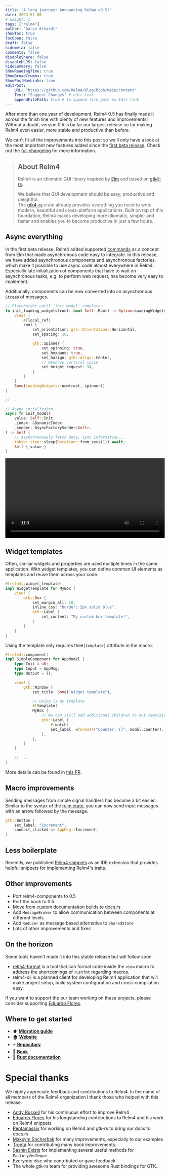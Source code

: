 ```yaml
---
title: "A long journey: Announcing Relm4 v0.5!"
date: 2023-02-06
# weight: 1
tags: ["relm4"]
author: "Aaron Erhardt"
showToc: true
TocOpen: false
draft: false
hidemeta: false
comments: false
disableShare: false
disableHLJS: false
hideSummary: false
ShowReadingTime: true
ShowBreadCrumbs: true
ShowPostNavLinks: true
editPost:
    URL: "https://github.com/Relm4/blog/blob/main/content"
    Text: "Suggest Changes" # edit text
    appendFilePath: true # to append file path to Edit link
---
```


After more than one year of development, Relm4 0.5 has finally made it across the finish line with plenty of new features and improvements!
Without a doubt, version 0.5 is by far our largest release so far making Relm4 even easier, more stable and productive than before.

We can't fit all the improvements into this post so we'll only have a look at the most important new features added since the [first beta release](http://localhost:1313/blog/posts/announcing_relm4_v0.5_beta).
Check out the [full changelog](https://github.com/Relm4/Relm4/blob/main/CHANGES.md) for more information.

> ## About Relm4
> 
> Relm4 is an idiomatic GUI library inspired by [Elm](https://elm-lang.org/) and based on [gtk4-rs](https://crates.io/crates/gtk4).
> 
> We believe that GUI development should be easy, productive and delightful.  
> The [gtk4-rs](https://crates.io/crates/gtk4) crate already provides everything you need to write modern, beautiful and cross-platform applications.
> Built on top of this foundation, Relm4 makes developing more idiomatic, simpler and faster and enables you to become productive in just a few hours.

## Async everything

In the first beta release, Relm4 added supported [commands](/blog/posts/announcing_relm4_v0.5_beta/#commands) as a concept from Elm that made asynchronous code easy to integrate.
In this release, we have added asynchronous components and asynchronous factories, which make it possible to use async code almost everywhere in Relm4.
Especially late initialization of components that have to wait on asynchronous tasks, e.g. to perform web request, has become very easy to implement.

Additionally, components can be now converted into an asynchronous [`Stream`](https://docs.rs/futures/latest/futures/stream/trait.Stream.html) of messages.

```rust
// Placeholder until `init_model` completes
fn init_loading_widgets(root: &mut Self::Root) -> Option<LoadingWidgets> {
    view! {
        #[local_ref]
        root {
            set_orientation: gtk::Orientation::Horizontal,
            set_spacing: 10,

            gtk::Spinner {
                set_spinning: true,
                set_hexpand: true,
                set_halign: gtk::Align::Center,
                // Reserve vertical space
                set_height_request: 34,
            }
        }
    }
    Some(LoadingWidgets::new(root, spinner))
}

// ...

// Async intializaion
async fn init_model(
    value: Self::Init,
    _index: &DynamicIndex,
    _sender: AsyncFactorySender<Self>,
) -> Self {
    // Asynchronously fetch data, sync information...
    tokio::time::sleep(Duration::from_secs(1)).await;
    Self { value }
}
```

<video controls style="width: 100%;">
    <source src="./async_factory.webm" type="video/webm">
    Your browser does not support the video tag.
</video> 

## Widget templates

Often, similar widgets and properties are used multiple times in the same application.
With widget templates, you can define common UI elements as templates and reuse them across your code.

```rust
#[relm4::widget_template]
impl WidgetTemplate for MyBox {
    view! {
        gtk::Box {
            set_margin_all: 10,
            inline_css: "border: 2px solid blue",
            gtk::Label {
                set_content: "My custom box template!",
            }
        }
    }
}
```

Using the template only requires the`#[template]` attribute in the macro.

```rust
#[relm4::component]
impl SimpleComponent for AppModel {
    type Init = u8;
    type Input = AppMsg;
    type Output = ();

    view! {
        gtk::Window {
            set_title: Some("Widget template"),

            // Using is my template
            #[template]
            MyBox {
                // We can still add additional children to out template!
                gtk::Label {
                    #[watch]
                    set_label: &format!("Counter: {}", model.counter),
                },
            },
        }
    }
    
    // ...
}
```

More details can be found in [this PR](https://github.com/Relm4/Relm4/pull/310).

## Macro improvements

Sending messages from simple signal handlers has become a bit easier.
Similar to the syntax of the [relm crate](https://github.com/antoyo/relm#widget-attribute), you can now send input messages with an arrow followed by the message.

```rust
gtk::Button {
    set_label: "Increment",
    connect_clicked => AppMsg::Increment,
}
```

## Less boilerplate

Recently, we published [Relm4 snippets](https://marketplace.visualstudio.com/items?itemName=Relm4.relm4-snippets) as an IDE extension that provides helpful snippets for implementing Relm4's traits.

## Other improvements

- Port relm4-components to 0.5
- Port the book to 0.5
- Move from custom documentation builds to [docs.rs](https://docs.rs/relm4/)
- Add `MessageBroker` to allow communication between components at different levels
- Add `Reducer` as message based alternative to `SharedState`
- Lots of other improvements and fixes

## On the horizon

Some tools haven't made it into this stable release but will follow soon.

+ [relm4-format](https://github.com/Relm4/Relm4/pull/385) is a tool that can format code inside the `view` macro to address the shortcomings of `rustfmt` regarding macros.
+ relm4-cli is a planned client for developing Relm4 application that will make project setup, build system configuration and cross-compilation easy.

If you want to support the our team working on these projects, please consider supporting [Eduardo Flores](https://github.com/sponsors/edfloreshz).

## Where to get started

+ ⬆️ **[Migration guide](https://relm4.org/book/stable/0_4_to_0_5.html)**
+ 🏠 **[Website](https://relm4.org)**
+ ⭐ **[Repository](https://github.com/Relm4/Relm4)**
+ 📖 **[Book](https://relm4.org/book/stable)**
+ 📜 **[Rust documentation](https://docs.rs/relm4)**

# Special thanks

We highly appreciate feedback and contributions to Relm4.
In the name of all members of the Relm4 organization I thank those who helped with this release:

+ [Andy Russell](https://github.com/euclio) for his continuous effort to improve Relm4
+ [Eduardo Flores](https://github.com/edfloreshz) for his longstanding contributions to Relm4 and his work on Relm4 snippets
+ [Pentamassiv](https://github.com/pentamassiv) for working on Relm4 and gtk-rs to bring our docs to docs.rs
+ [Maksym Shcherbak](https://github.com/MaksymShcherbak) for many improvements, especially to our examples
+ [Tronta](https://github.com/tronta) for contributing many book improvements.
+ [Sashin Exists](https://github.com/sashinexists) for implementing several useful methods for `FactoryVecDeque`
+ Everyone else who contributed or gave feedback.
+ The whole gtk-rs team for providing awesome Rust bindings for GTK.
